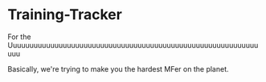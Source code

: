 # Training-Tracker
For the Uuuuuuuuuuuuuuuuuuuuuuuuuuuuuuuuuuuuuuuuuuuuuuuuuuuuuuuuuuuuuuu

Basically, we're trying to make you the hardest MFer on the planet.
